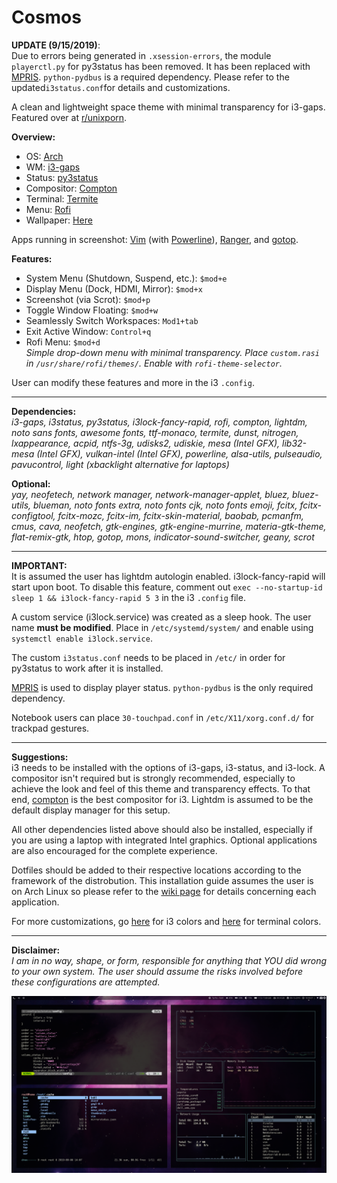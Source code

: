 # Cosmos
<b>UPDATE (9/15/2019)</b>: <br>Due to errors being generated in `.xsession-errors`, the module `playerctl.py` for py3status has been removed.  It has been replaced with [MPRIS](https://wiki.archlinux.org/index.php/Spotify#MPRIS).  `python-pydbus` is a required dependency.  Please refer to the updated`i3status.conf`for details and customizations.

A clean and lightweight space theme with minimal transparency for i3-gaps.<br>
Featured over at [r/unixporn](https://www.reddit.com/r/unixporn/comments/d3ndqi/i3gaps_cosmos/).

<b>Overview:</b>
* OS: [Arch](https://www.archlinux.org/)
* WM: [i3-gaps](https://github.com/Airblader/i3)
* Status: [py3status](https://github.com/ultrabug/py3status)
* Compositor: [Compton](https://github.com/chjj/compton)
* Terminal: [Termite](https://github.com/thestinger/termite)
* Menu: [Rofi](https://github.com/davatorium/rofi)
* Wallpaper: [Here](/wallpaper.jpg)

Apps running in screenshot: [Vim](https://github.com/vim/vim) (with [Powerline](https://github.com/powerline/powerline)), [Ranger](https://github.com/ranger/ranger), and [gotop](https://github.com/cjbassi/gotop).
<br>

<b>Features:</b>
* System Menu (Shutdown, Suspend, etc.): `$mod+e`
* Display Menu (Dock, HDMI, Mirror): `$mod+x`
* Screenshot (via Scrot): `$mod+p`
* Toggle Window Floating: `$mod+w`
* Seamlessly Switch Workspaces: `Mod1+tab`
* Exit Active Window: `Control+q`
* Rofi Menu: `$mod+d`<br>
<i>Simple drop-down menu with minimal transparency.  Place `custom.rasi` in `/usr/share/rofi/themes/`. Enable with `rofi-theme-selector`.</i>

User can modify these features and more in the i3 `.config`.

---

<b>Dependencies:</b><br>
<i>i3-gaps, i3status, py3status, i3lock-fancy-rapid, rofi, compton, lightdm, noto sans fonts, awesome fonts, ttf-monaco, termite, dunst, nitrogen, lxappearance, acpid, ntfs-3g, udisks2, udiskie, mesa (Intel GFX), lib32-mesa (Intel GFX), vulkan-intel (Intel GFX), powerline, alsa-utils, pulseaudio, pavucontrol, light (xbacklight alternative for laptops)</i>

<b>Optional:</b><br>
<i>yay, neofetech, network manager, network-manager-applet, bluez, bluez-utils, blueman, noto fonts extra, noto fonts cjk, noto fonts emoji, fcitx, fcitx-configtool, fcitx-mozc, fcitx-im, fcitx-skin-material, baobab, pcmanfm, cmus, cava, neofetch, gtk-engines, gtk-engine-murrine, materia-gtk-theme, flat-remix-gtk, htop, gotop, mons, indicator-sound-switcher, geany, scrot</i>

---

<b>IMPORTANT:</b><br>
It is assumed the user has lightdm autologin enabled.  i3lock-fancy-rapid will start upon boot.  To disable this feature, comment out `exec --no-startup-id sleep 1 && i3lock-fancy-rapid 5 3` in the i3 `.config` file.  

A custom service (i3lock.service) was created as a sleep hook.  The user name <b>must be modified</b>.  Place in `/etc/systemd/system/` and enable using `systemctl enable i3lock.service`.

The custom `i3status.conf` needs to be placed in `/etc/` in order for py3status to work after it is installed.

[MPRIS](https://wiki.archlinux.org/index.php/Spotify#MPRIS) is used to display player status.  `python-pydbus` is the only required dependency.

Notebook users can place `30-touchpad.conf` in `/etc/X11/xorg.conf.d/` for trackpad gestures.

---

<b>Suggestions:</b><br>
i3 needs to be installed with the options of i3-gaps, i3-status, and i3-lock.  A compositor isn't required but is strongly recommended, especially to achieve the look and feel of this theme and transparency effects.  To that end, [compton](https://github.com/chjj/compton) is the best compositor for i3.  Lightdm is assumed to be the default display manager for this setup.

All other dependencies listed above should also be installed, especially if you are using a laptop with integrated Intel graphics.  Optional applications are also encouraged for the complete experience.

Dotfiles should be added to their respective locations according to the framework of the distrobution.  This installation guide assumes the user is on Arch Linux so please refer to the [wiki page](https://wiki.archlinux.org/) for details concerning each application.

For more customizations, go [here](https://thomashunter.name/i3-configurator/) for i3 colors and [here](http://terminal.sexy/) for terminal colors.

---

<b>Disclaimer:</b><br>
<i>I am in no way, shape, or form, responsible for anything that YOU did wrong to your own system.  The user should assume the risks involved before these configurations are attempted.</i>

![GitHub Logo](/screenshot.png)
